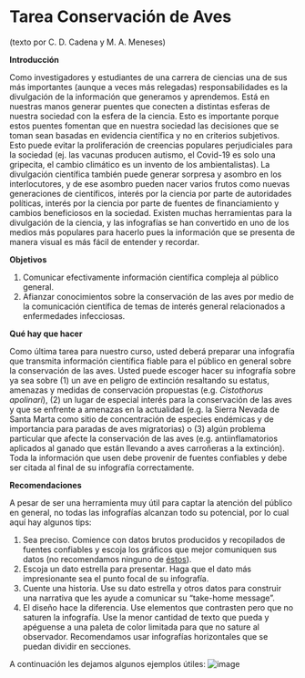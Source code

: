# Tarea Conservación de Aves

(texto por C. D. Cadena y M. A. Meneses)

**Introducción**

Como investigadores y estudiantes de una carrera de ciencias una de sus más importantes (aunque a veces más relegadas) responsabilidades es la divulgación de la información que generamos y aprendemos. Está en nuestras manos generar puentes que conecten a distintas esferas de nuestra sociedad con la esfera de la ciencia. Esto es importante porque estos puentes fomentan que en nuestra sociedad las decisiones que se toman sean basadas en evidencia científica y no en criterios subjetivos. Esto puede evitar la proliferación de creencias populares perjudiciales para la sociedad (ej. las vacunas producen autismo, el Covid-19 es solo una gripecita, el cambio climático es un invento de los ambientalistas). La divulgación científica también puede generar sorpresa y asombro en los interlocutores, y de ese asombro pueden nacer varios frutos como nuevas generaciones de científicos, interés por la ciencia por parte de autoridades políticas, interés por la ciencia por parte de fuentes de financiamiento y cambios beneficiosos en la sociedad. Existen muchas herramientas para la divulgación de la ciencia, y las infografías se han convertido en uno de los medios más populares para hacerlo pues la información que se presenta de manera visual es más fácil de entender y recordar.

**Objetivos**

1.	Comunicar efectivamente información científica compleja al público general. 
2.	Afianzar conocimientos sobre la conservación de las aves por medio de la comunicación científica de temas de interés general relacionados a enfermedades infecciosas. 

**Qué hay que hacer**

Como última tarea para nuestro curso, usted deberá preparar una infografía que transmita información científica fiable para el público en general sobre la conservación de las aves. Usted puede escoger hacer su infografía sobre ya sea sobre (1) un ave en peligro de extinción resaltando su estatus, amenazas y medidas de conservación propuestas (e.g. *Cistothorus apolinari*), (2) un lugar de especial interés para la conservación de las aves y que se enfrente a amenazas en la actualidad (e.g. la Sierra Nevada de Santa Marta como sitio de concentración de especies endémicas y de importancia para paradas de aves migratorias) o (3) algún problema particular que afecte la conservación de las aves (e.g. antiinflamatorios aplicados al ganado que están llevando a aves carroñeras a la extinción). Toda la información que usen debe provenir de fuentes confiables y debe ser citada al final de su infografía correctamente.

**Recomendaciones**

A pesar de ser una herramienta muy útil para captar la atención del público en general, no todas las infografías alcanzan todo su potencial, por lo cual aquí hay algunos tips:

1.	Sea preciso. Comience con datos brutos producidos y recopilados de fuentes confiables y escoja los gráficos que mejor comuniquen sus datos (no recomendamos ninguno de [éstos](https://viz.wtf/)).
2.	Escoja un dato estrella para presentar. Haga que el dato más impresionante sea el punto focal de su infografía. 
3.	Cuente una historia. Use su dato estrella y otros datos para construir una narrativa que les ayude a comunicar su “take-home message”. 
4.	El diseño hace la diferencia. Use elementos que contrasten pero que no saturen la infografía. Use la menor cantidad de texto que pueda y apéguense a una paleta de color limitada para que no sature al observador. Recomendamos usar infografías horizontales que se puedan dividir en secciones.

A continuación les dejamos algunos ejemplos útiles:
![image](https://user-images.githubusercontent.com/26238594/119535571-c4fd5400-bd4d-11eb-91ed-18ec275509cc.png)
